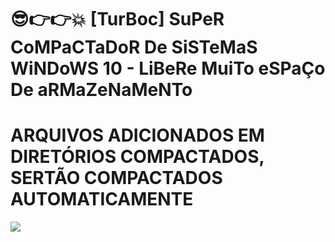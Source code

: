 # 😎👉👉💥 [TurBoc] SuPeR CoMPaCTaDoR De SiSTeMaS WiNDoWS 10 - LiBeRe MuiTo eSPaÇo De aRMaZeNaMeNTo
<h1>ARQUIVOS ADICIONADOS EM DIRETÓRIOS COMPACTADOS, SERTÃO COMPACTADOS AUTOMATICAMENTE</h1>
<img src="https://github.com/ostonprata/TurBoc/blob/main/TurBoc.png">
